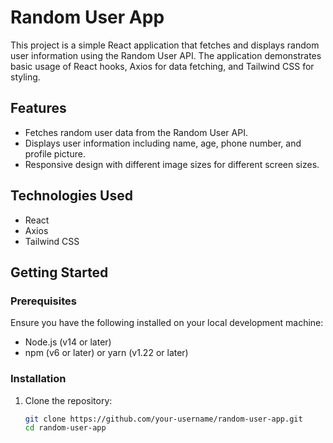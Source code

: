 # Random User App

This project is a simple React application that fetches and displays random user information using the Random User API. The application demonstrates basic usage of React hooks, Axios for data fetching, and Tailwind CSS for styling.

## Features

- Fetches random user data from the Random User API.
- Displays user information including name, age, phone number, and profile picture.
- Responsive design with different image sizes for different screen sizes.

## Technologies Used

- React
- Axios
- Tailwind CSS

## Getting Started

### Prerequisites

Ensure you have the following installed on your local development machine:

- Node.js (v14 or later)
- npm (v6 or later) or yarn (v1.22 or later)

### Installation

1. Clone the repository:

   ```sh
   git clone https://github.com/your-username/random-user-app.git
   cd random-user-app
